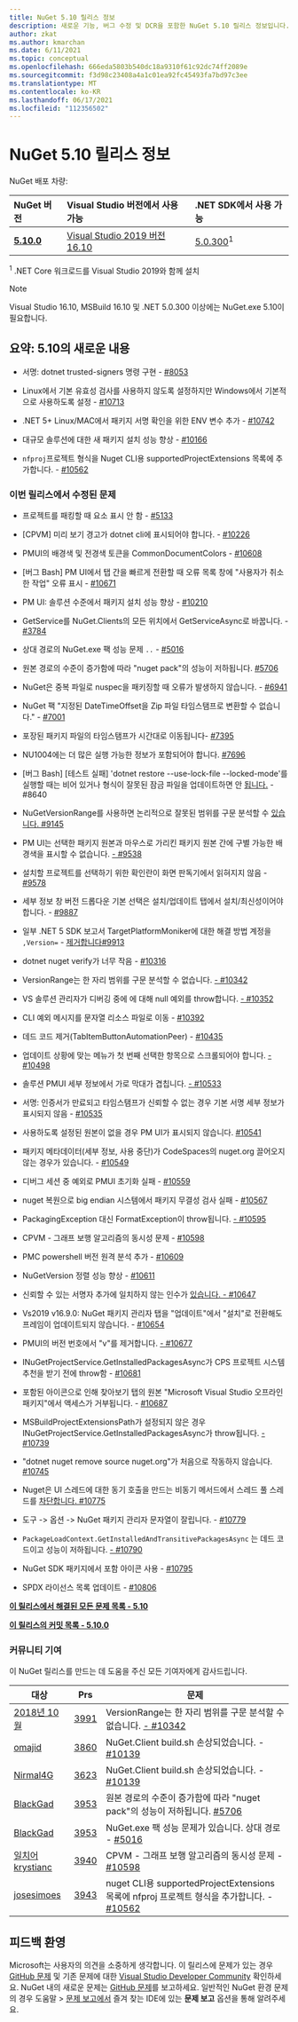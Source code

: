 ```yaml
---
title: NuGet 5.10 릴리스 정보
description: 새로운 기능, 버그 수정 및 DCR을 포함한 NuGet 5.10 릴리스 정보입니다.
author: zkat
ms.author: kmarchan
ms.date: 6/11/2021
ms.topic: conceptual
ms.openlocfilehash: 666eda5803b540dc18a9310f61c92dc74ff2089e
ms.sourcegitcommit: f3d98c23408a4a1c01ea92fc45493fa7bd97c3ee
ms.translationtype: MT
ms.contentlocale: ko-KR
ms.lasthandoff: 06/17/2021
ms.locfileid: "112356502"
---
```

# <a name="nuget-510-release-notes"></a>NuGet 5.10 릴리스 정보

NuGet 배포 차량:

| NuGet 버전 | Visual Studio 버전에서 사용 가능 | .NET SDK에서 사용 가능 |
|:---|:---|:---|
| [**5.10.0**](https://nuget.org/downloads) | [Visual Studio 2019 버전 16.10](https://visualstudio.microsoft.com/downloads/) | [5.0.300](https://dotnet.microsoft.com/download/dotnet-core/5.0)<sup>1</sup> |

<sup>1</sup> .NET Core 워크로드를 Visual Studio 2019와 함께 설치
  
> [!NOTE]
> Visual Studio 16.10, MSBuild 16.10 및 .NET 5.0.300 이상에는 NuGet.exe 5.10이 필요합니다.

## <a name="summary-whats-new-in-510"></a>요약: 5.10의 새로운 내용

* 서명: dotnet trusted-signers 명령 구현 - [#8053](https://github.com/NuGet/Home/issues/8053)

* Linux에서 기본 유효성 검사를 사용하지 않도록 설정하지만 Windows에서 기본적으로 사용하도록 설정 - [#10713](https://github.com/NuGet/Home/issues/10713)

* .NET 5+ Linux/MAC에서 패키지 서명 확인을 위한 ENV 변수 추가 - [#10742](https://github.com/NuGet/Home/issues/10742)

* 대규모 솔루션에 대한 새 패키지 설치 성능 향상 - [#10166](https://github.com/NuGet/Home/issues/10166)

* `nfproj`프로젝트 형식을 Nuget CLI용 supportedProjectExtensions 목록에 추가합니다. - [#10562](https://github.com/NuGet/Home/issues/10562)

### <a name="issues-fixed-in-this-release"></a>이번 릴리스에서 수정된 문제

* 프로젝트를 <requireLicenseAcceptance> 패킹할 때 요소 표시 안 함 - [#5133](https://github.com/NuGet/Home/issues/5133)

* [CPVM] 미리 보기 경고가 dotnet cli에 표시되어야 합니다. - [#10226](https://github.com/NuGet/Home/issues/10226)

* PMUI의 배경색 및 전경색 토큰을 CommonDocumentColors - [#10608](https://github.com/NuGet/Home/issues/10608)

* [버그 Bash] PM UI에서 탭 간을 빠르게 전환할 때 오류 목록 창에 "사용자가 취소한 작업" 오류 표시 - [#10671](https://github.com/NuGet/Home/issues/10671)

* PM UI: 솔루션 수준에서 패키지 설치 성능 향상 - [#10210](https://github.com/NuGet/Home/issues/10210)

* GetService를 NuGet.Clients의 모든 위치에서 GetServiceAsync로 바꿉니다. - [#3784](https://github.com/NuGet/Home/issues/3784)

* 상대 경로의 NuGet.exe 팩 성능 문제 `..` - [#5016](https://github.com/NuGet/Home/issues/5016)

* 원본 경로의 수준이 증가함에 따라 "nuget pack"의 성능이 저하됩니다. [#5706](https://github.com/NuGet/Home/issues/5706)

* NuGet은 중복 파일로 nuspec을 패키징할 때 오류가 발생하지 않습니다. - [#6941](https://github.com/NuGet/Home/issues/6941)

* NuGet 팩 "지정된 DateTimeOffset을 Zip 파일 타임스탬프로 변환할 수 없습니다." - [#7001](https://github.com/NuGet/Home/issues/7001)

* 포장된 패키지 파일의 타임스탬프가 시간대로 이동됩니다- [#7395](https://github.com/NuGet/Home/issues/7395)

* NU1004에는 더 많은 실행 가능한 정보가 포함되어야 합니다. [#7696](https://github.com/NuGet/Home/issues/7696)

* [버그 Bash] [테스트 실패] 'dotnet restore --use-lock-file --locked-mode'를 실행할 때는 비어 있거나 형식이 잘못된 잠금 파일을 업데이트하면 안 [됩니다.](https://github.com/NuGet/Home/issues/8640) - #8640

* NuGetVersionRange를 사용하면 논리적으로 잘못된 범위를 구문 분석할 수 [있습니다. #9145](https://github.com/NuGet/Home/issues/9145)

* PM UI는 선택한 패키지 원본과 마우스로 가리킨 패키지 원본 간에 구별 가능한 배경색을 표시할 수 없습니다. [- #9538](https://github.com/NuGet/Home/issues/9538)

* 설치할 프로젝트를 선택하기 위한 확인란이 화면 판독기에서 읽혀지지 않음 - [#9578](https://github.com/NuGet/Home/issues/9578)

* 세부 정보 창 버전 드롭다운 기본 선택은 설치/업데이트 탭에서 설치/최신성이어야 합니다. - [#9887](https://github.com/NuGet/Home/issues/9887)

* 일부 .NET 5 SDK 보고서 TargetPlatformMoniker에 대한 해결 방법 계정을 ` ,Version= `  -  [제거합니다#9913](https://github.com/NuGet/Home/issues/9913)

* dotnet nuget verify가 너무 작음 - [#10316](https://github.com/NuGet/Home/issues/10316)

* VersionRange는 한 자리 범위를 구문 분석할 수 없습니다. [- #10342](https://github.com/NuGet/Home/issues/10342)

* VS 솔루션 관리자가 디버깅 중에 에 대해 null 예외를 throw합니다. [- #10352](https://github.com/NuGet/Home/issues/10352)

* CLI 예외 메시지를 문자열 리소스 파일로 이동 - [#10392](https://github.com/NuGet/Home/issues/10392)

* 데드 코드 제거(TabItemButtonAutomationPeer) - [#10435](https://github.com/NuGet/Home/issues/10435)

* 업데이트 상황에 맞는 메뉴가 첫 번째 선택한 항목으로 스크롤되어야 합니다. [- #10498](https://github.com/NuGet/Home/issues/10498)

* 솔루션 PMUI 세부 정보에서 가로 막대가 겹칩니다. [- #10533](https://github.com/NuGet/Home/issues/10533)

* 서명: 인증서가 만료되고 타임스탬프가 신뢰할 수 없는 경우 기본 서명 세부 정보가 표시되지 않음 - [#10535](https://github.com/NuGet/Home/issues/10535)

* 사용하도록 설정된 원본이 없을 경우 PM UI가 표시되지 않습니다. [#10541](https://github.com/NuGet/Home/issues/10541)

* 패키지 메타데이터(세부 정보, 사용 중단)가 CodeSpaces의 nuget.org 끌어오지 않는 경우가 있습니다. - [#10549](https://github.com/NuGet/Home/issues/10549)

* 디버그 세션 중 예외로 PMUI 초기화 실패 - [#10559](https://github.com/NuGet/Home/issues/10559)

* nuget 복원으로 big endian 시스템에서 패키지 무결성 검사 실패 - [#10567](https://github.com/NuGet/Home/issues/10567)

* PackagingException 대신 FormatException이 throw됩니다. [- #10595](https://github.com/NuGet/Home/issues/10595)

* CPVM - 그래프 보행 알고리즘의 동시성 문제 - [#10598](https://github.com/NuGet/Home/issues/10598)

* PMC powershell 버전 원격 분석 추가 - [#10609](https://github.com/NuGet/Home/issues/10609)

* NuGetVersion 정렬 성능 향상 - [#10611](https://github.com/NuGet/Home/issues/10611)

* 신뢰할 수 있는 서명자 추가에 일치하지 않는 인수가 [있습니다. - #10647](https://github.com/NuGet/Home/issues/10647)

* Vs2019 v16.9.0: NuGet 패키지 관리자 탭을 "업데이트"에서 "설치"로 전환해도 프레임이 업데이트되지 않습니다. - [#10654](https://github.com/NuGet/Home/issues/10654)

* PMUI의 버전 번호에서 "v"를 제거합니다. [- #10677](https://github.com/NuGet/Home/issues/10677)

* INuGetProjectService.GetInstalledPackagesAsync가 CPS 프로젝트 시스템 추천을 받기 전에 throw함 - [#10681](https://github.com/NuGet/Home/issues/10681)

* 포함된 아이콘으로 인해 찾아보기 탭의 원본 "Microsoft Visual Studio 오프라인 패키지"에서 액세스가 거부됩니다. - [#10687](https://github.com/NuGet/Home/issues/10687)

* MSBuildProjectExtensionsPath가 설정되지 않은 경우 INuGetProjectService.GetInstalledPackagesAsync가 throw됩니다. [- #10739](https://github.com/NuGet/Home/issues/10739)

* "dotnet nuget remove source nuget.org"가 처음으로 작동하지 않습니다. [#10745](https://github.com/NuGet/Home/issues/10745)

* Nuget은 UI 스레드에 대한 동기 호출을 만드는 비동기 메서드에서 스레드 풀 스레드를 [차단합니다. #10775](https://github.com/NuGet/Home/issues/10775)

* 도구 -> 옵션 -> NuGet 패키지 관리자 문자열이 잘립니다. - [#10779](https://github.com/NuGet/Home/issues/10779)

* `PackageLoadContext.GetInstalledAndTransitivePackagesAsync` 는 데드 코드이고 성능이 저하됩니다. [- #10790](https://github.com/NuGet/Home/issues/10790)

* NuGet SDK 패키지에서 포함 아이콘 사용 - [#10795](https://github.com/NuGet/Home/issues/10795)

* SPDX 라이선스 목록 업데이트 - [#10806](https://github.com/NuGet/Home/issues/10806)

**[이 릴리스에서 해결된 모든 문제 목록 - 5.10](https://app.zenhub.com/workspaces/nuget-client-team-55aec9a240305cf007585881/reports/release?release=Z2lkOi8vcmFwdG9yL1JlbGVhc2UvNTY2MTQ)**
  
**[이 릴리스의 커밋 목록 - 5.10.0](https://github.com/NuGet/NuGet.Client/compare/5.9.0.7134...5.10.0.7240)**
  
### <a name="community-contributions"></a>커뮤니티 기여

이 NuGet 릴리스를 만드는 데 도움을 주신 모든 기여자에게 감사드립니다.

|대상|Prs|문제|
|----|----|----|
[2018년 10월](https://github.com/louis-z) | [3991](https://github.com/NuGet/NuGet.Client/pull/3991) | VersionRange는 한 자리 범위를 구문 분석할 수 없습니다. [- #10342](https://github.com/NuGet/Home/issues/10342)
[omajid](https://github.com/omajid) | [3860](https://github.com/NuGet/NuGet.Client/pull/3860) | NuGet.Client build.sh 손상되었습니다. - [#10139](https://github.com/NuGet/Home/issues/10139)
[Nirmal4G](https://github.com/Nirmal4G) | [3623](https://github.com/NuGet/NuGet.Client/pull/3623) | NuGet.Client build.sh 손상되었습니다. - [#10139](https://github.com/NuGet/Home/issues/10139)
[BlackGad](https://github.com/BlackGad) | [3953](https://github.com/NuGet/NuGet.Client/pull/3953) | 원본 경로의 수준이 증가함에 따라 "nuget pack"의 성능이 저하됩니다. [#5706](https://github.com/NuGet/Home/issues/5706)
[BlackGad](https://github.com/BlackGad) | [3953](https://github.com/NuGet/NuGet.Client/pull/3953) | NuGet.exe 팩 성능 문제가 있습니다. 상대 경로 - [#5016](https://github.com/NuGet/Home/issues/5016)
[일치어 krystianc](https://github.com/marcin-krystianc) | [3940](https://github.com/NuGet/NuGet.Client/pull/3940) | CPVM - 그래프 보행 알고리즘의 동시성 문제 - [#10598](https://github.com/NuGet/Home/issues/10598)
[josesimoes](https://github.com/josesimoes) | [3943](https://github.com/NuGet/NuGet.Client/pull/3943) | nuget CLI용 supportedProjectExtensions 목록에 nfproj 프로젝트 형식을 추가합니다. - [#10562](https://github.com/NuGet/Home/issues/10562)

## <a name="feedback-welcome"></a>피드백 환영

Microsoft는 사용자의 의견을 소중하게 생각합니다.  이 릴리스에 문제가 있는 경우 [GitHub 문제](https://github.com/NuGet/Home/issues) 및 기존 문제에 대한 [Visual Studio Developer Community](https://developercommunity.visualstudio.com/) 확인하세요.  NuGet 내의 새로운 문제는 [GitHub 문제](https://github.com/NuGet/Home/issues/new)를 보고하세요.
일반적인 NuGet 환경 문제의 경우 도움말 > [문제 보고에서](/visualstudio/ide/how-to-report-a-problem-with-visual-studio) 즐겨 찾는 IDE에 있는 **문제 보고** 옵션을 통해 알려주세요.
